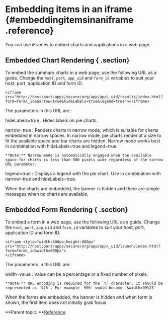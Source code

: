# Embedding items in an iframe {#embeddingitemsinaniframe .reference}

You can use iFrames to embed charts and applications in a web page.

## Embedded Chart Rendering { .section}

To embed the summary charts in a web page, use the following URL as a guide. Change the `host`, `port`, `app_uid` and `form_id` variables to suit your host, port, application ID and form ID.

```
<iframe  src="http://host:port/apps/secure/org/app/app\_uid/results/index.html?form=form\_id&narrow=true&hideLabels=true&legend=true"></iframe>
```

The parameters in this URL are:

hideLabels=true
:   Hides labels on pie charts.

narrow=true
:   Renders charts in narrow mode, which is suitable for charts embedded in narrow spaces. In narrow mode, pie charts render at a size to fit the available space and bar charts are hidden. Narrow mode works best in combination with hideLabels=true and legend=true.

    **Note:** Narrow mode is automatically engaged when the available space for charts is less than 500 pixels wide regardless of the narrow URL parameter.

legend=true
:   Displays a legend with the pie chart. Use in combination with narrow=true and hideLabels=true.

When the charts are embedded, the banner is hidden and there are simple messages when no charts are available.

## Embedded Form Rendering { .section}

To embed a form in a web page, use the following URL as a guide. Change the `host`, `port`, `app_uid` and `form_id` variables to suit your host, port, application ID and form ID.

```
<iframe style="width:600px;height:600px"  src="http://host:port/apps/secure/org/app/app\_uid/launch/index.html?form=form\_id&width=600px">
</iframe>
```

The parameters in this URL are:

width=value
:   Value can be a percentage or a fixed number of pixels.

    **Note:** URL encoding is required for the `%` character. It should be represented as `%25`. For example `99%` would become `&width=99%25`

When the forms are embedded, the banner is hidden and when form is shown, the first item does not initially grab focus

**Parent topic: **[Reference](reference_toc.md)

